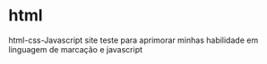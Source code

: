 # html
html-css-Javascript
site teste para aprimorar minhas habilidade em linguagem de marcação e javascript

